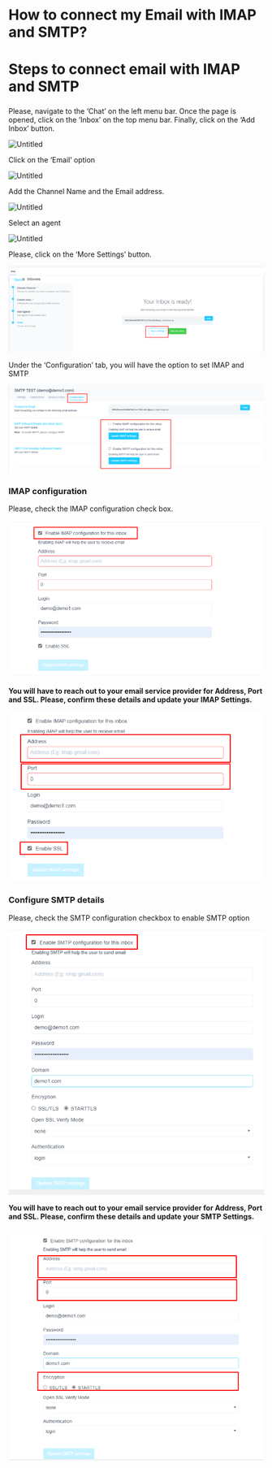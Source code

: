 # How to connect my Email with IMAP and SMTP?

# Steps to connect email with IMAP and SMTP

### 

Please, navigate to the ‘Chat’ on the left menu bar. Once the page is opened, click on the ‘Inbox’ on the top menu bar. Finally, click on the ‘Add Inbox’ button.

![Untitled](../IN%20PROCESS%20Product%20FAQ%20Guides%20a986e24138d14caf8156bfe234b2e8fb/How%20to%20connect%20my%20Gmail%20Google%20Workspace%20email%202b3d7bb70e504b11bf290d261371d6b7/Untitled.png)

Click on the ‘Email’ option 

![Untitled](../IN%20PROCESS%20Product%20FAQ%20Guides%20a986e24138d14caf8156bfe234b2e8fb/How%20to%20create%20an%20email%20account%20fac84c84316f4684b5f0525267959917/Untitled.png)

Add the Channel Name and the Email address.

![Untitled](../IN%20PROCESS%20Product%20FAQ%20Guides%20a986e24138d14caf8156bfe234b2e8fb/How%20to%20create%20an%20email%20account%20fac84c84316f4684b5f0525267959917/Untitled%201.png)

Select an agent

![Untitled](../IN%20PROCESS%20Product%20FAQ%20Guides%20a986e24138d14caf8156bfe234b2e8fb/How%20to%20create%20an%20email%20account%20fac84c84316f4684b5f0525267959917/Untitled%202.png)

Please, click on the ‘More Settings’ button. 

![Untitled](How%20to%20connect%20my%20Email%20with%20IMAP%20and%20SMTP%20e18f48cd807f4a018dcc1d9c7b88a514/Untitled.png)

Under the ‘Configuration’ tab, you will have the option to set IMAP and SMTP

![Untitled](How%20to%20connect%20my%20Email%20with%20IMAP%20and%20SMTP%20e18f48cd807f4a018dcc1d9c7b88a514/Untitled%201.png)

### IMAP configuration

Please, check the IMAP configuration check box.

![Untitled](How%20to%20connect%20my%20Email%20with%20IMAP%20and%20SMTP%20e18f48cd807f4a018dcc1d9c7b88a514/Untitled%202.png)

**You will have to reach out to your email service provider for Address, Port and SSL. Please, confirm these details and update your IMAP Settings.**

![Untitled](How%20to%20connect%20my%20Email%20with%20IMAP%20and%20SMTP%20e18f48cd807f4a018dcc1d9c7b88a514/Untitled%203.png)

### Configure SMTP details

Please, check the SMTP configuration checkbox to enable SMTP option

![Untitled](How%20to%20connect%20my%20Email%20with%20IMAP%20and%20SMTP%20e18f48cd807f4a018dcc1d9c7b88a514/Untitled%204.png)

**You will have to reach out to your email service provider for Address, Port and SSL. Please, confirm these details and update your SMTP Settings.**

![Untitled](How%20to%20connect%20my%20Email%20with%20IMAP%20and%20SMTP%20e18f48cd807f4a018dcc1d9c7b88a514/Untitled%205.png)